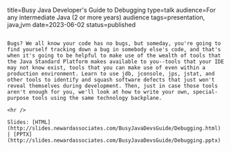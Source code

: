 title=Busy Java Developer's Guide to Debugging
type=talk
audience=For any intermediate Java (2 or more years) audience
tags=presentation, java,jvm
date=2023-06-02
status=published
~~~~~~

Bugs? We all know your code has no bugs, but someday, you're going to find yourself tracking down a bug in somebody else's code, and that's when it's going to be helpful to make use of the wealth of tools that the Java Standard Platform makes available to you--tools that your IDE may not know exist, tools that you can make use of even within a production environment. Learn to use jdb, jconsole, jps, jstat, and other tools to identify and squash software defects that just won't reveal themselves during development. Then, just in case those tools aren't enough for you, we'll look at how to write your own, special-purpose tools using the same technology backplane.
    
<hr />

Slides: [HTML](http://slides.newardassociates.com/BusyJavaDevsGuide/Debugging.html) | [PPTX](http://slides.newardassociates.com/BusyJavaDevsGuide/Debugging.pptx)
